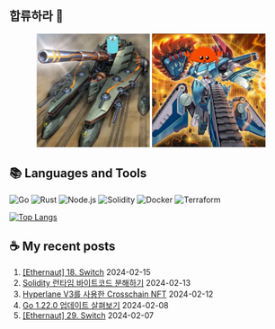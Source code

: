 ## 합류하라 🤝

<div align="center">
    <img src="https://github.com/piatoss3612/piatoss3612/blob/main/assets/go.png" alt="합류하라-go" width="40%" height="auto">
    <img src="https://github.com/piatoss3612/piatoss3612/blob/main/assets/rust.png" alt="합류하라-rust" width="40%" height="auto">
</div>

## 📚 Languages and Tools

![Go](https://img.shields.io/badge/Go-00ADD8?style=for-the-badge&logo=go&logoColor=white)
![Rust](https://img.shields.io/badge/Rust-000000?style=for-the-badge&logo=rust&logoColor=white)
![Node.js](https://img.shields.io/badge/Node.js-43853D?style=for-the-badge&logo=node.js&logoColor=white)
![Solidity](https://img.shields.io/badge/solidity-363636?style=for-the-badge&logo=solidity&logoColor=white)
![Docker](https://img.shields.io/badge/docker-%230db7ed.svg?style=for-the-badge&logo=docker&logoColor=white)
![Terraform](https://img.shields.io/badge/terraform-%235835CC.svg?style=for-the-badge&logo=terraform&logoColor=white)

[![Top Langs](https://github-readme-stats.vercel.app/api/top-langs/?username=piatoss3612&layout=compact)](https://github.com/piatoss3612/github-readme-stats)

## ☕ My recent posts

1. [[Ethernaut] 18. Switch](https://piatoss3612.tistory.com/131) 2024-02-15
2. [Solidity 런타임 바이트코드 분해하기](https://piatoss3612.tistory.com/130) 2024-02-13
3. [Hyperlane V3를 사용한 Crosschain NFT](https://piatoss3612.tistory.com/129) 2024-02-12
4. [Go 1.22.0 업데이트 살펴보기](https://piatoss3612.tistory.com/128) 2024-02-08
5. [[Ethernaut] 29. Switch](https://piatoss3612.tistory.com/127) 2024-02-07